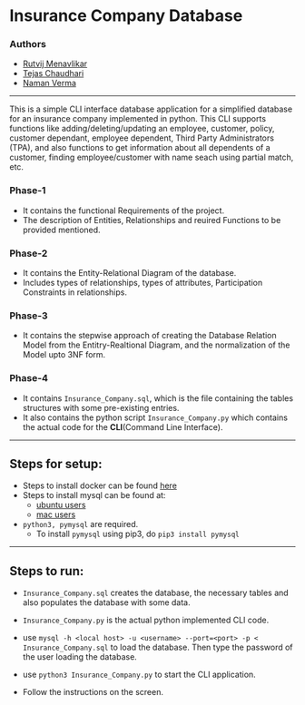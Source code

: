 # Insurance Company Database

### Authors
- [Rutvij Menavlikar](https://github.com/Rutvij-1)
- [Tejas Chaudhari](https://github.com/tejas-1111)
- [Naman Verma](https://github.com/naman632)

---

This is a simple CLI interface database application for a simplified database for an insurance company implemented in python. This CLI supports functions like adding/deleting/updating an employee, customer, policy, customer dependant, employee dependent, Third Party Administrators (TPA), and also functions to get information about all dependents of a customer, finding employee/customer with name seach using partial match, etc.

### Phase-1
- It contains the functional Requirements of the project.
- The description of Entities, Relationships and reuired Functions to be provided mentioned.

### Phase-2
- It contains the Entity-Relational Diagram of the database.
- Includes types of relationships, types of attributes, Participation Constraints in relationships.

### Phase-3
- It contains the stepwise approach of creating the Database Relation Model from the Entitry-Realtional Diagram, and the normalization of the Model upto 3NF form.

### Phase-4
- It contains `Insurance_Company.sql`, which is the file containing the tables structures with some pre-existing entries.
- It also contains the python script `Insurance_Company.py` which contains the actual code for the **CLI**(Command Line Interface).
---

## Steps for setup:

- Steps to install docker can be found [here](https://docs.docker.com/engine/install/)
- Steps to install mysql can be found at:
    - [ubuntu users](https://www.digitalocean.com/community/tutorials/how-to-install-mysql-on-ubuntu-20-04)
    - [mac users](https://flaviocopes.com/mysql-how-to-install/)
- `python3, pymysql` are required.
    - To install `pymysql` using pip3, do `pip3 install pymysql`
---

## Steps to run:

- `Insurance_Company.sql` creates the database, the necessary tables and also populates the database with some data.

- `Insurance_Company.py` is the actual python implemented CLI code.

- use `mysql -h <local host> -u <username> --port=<port> -p < Insurance_Company.sql` to load the database. Then type the password of the user loading the database.

- use `python3 Insurance_Company.py` to start the CLI application.

- Follow the instructions on the screen.
